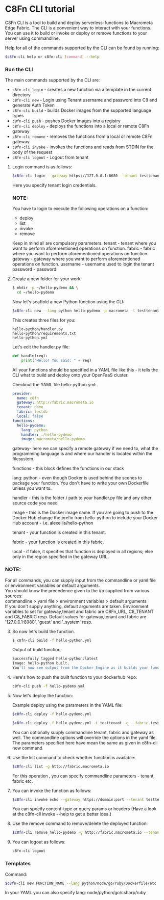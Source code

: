 C8Fn CLI tutorial
============

C8Fn CLI is a tool to build and deploy serverless-functions to Macrometa Edge Fabric.
The CLI is a convenient way to interact with your functions. You can use it to build or invoke or deploy or remove functions to your server using commandline.

Help for all of the commands supported by the CLI can be found by running:
```bash
$c8fn-cli help or c8fn-cli [command] --help
```


### Run the CLI

The main commands supported by the CLI are:

* `c8fn-cli login` - creates a new function via a template in the current directory
* `c8fn-cli new` - Login using Tenant username and password into C8 and generate Auth Token
* `c8fn-cli build` - builds Docker images from the supported language types
* `c8fn-cli push` - pushes Docker images into a registry
* `c8fn-cli deploy` - deploys the functions into a local or remote C8Fn gateway
* `c8fn-cli remove` - removes the functions from a local or remote C8Fn gateway
* `c8fn-cli invoke` - invokes the functions and reads from STDIN for the body of the request
* `c8fn-cli logout` - Logout from tenant 


1. Login command is as follows:
    ```bash
    $c8fn-cli login --gateway https://127.0.0.1:8080 --tenant testtenant --fabric testdb --username demouser --password demopassword
    ```
    Here you specify tenant login credentials. 
    ### NOTE:
    You have to login to execute the following operations on a function:
    - deploy
    - list
    - invoke
    - remove 
    
    Keep in mind all are compulsory parameters.
    tenant - tenant where you want to perform aforementioned operations on function.
    fabric - fabric where you want to perform aforementioned operations on function.
    gateway - gateway where you want to perform aforementioned operations on function.
    username - username used to login the tenant
    password - password 


2. Create a new folder for your work:

    ```bash
    $ mkdir -p ~/hello-pydemo && \
      cd ~/hello-pydemo
    
    ```
    Now let's scaffold a new Python function using the CLI:
    ```bash
    $c8fn-cli new --lang python hello-pydemo -p macrometa -t testtenant --fabric testdb -g http://fabric.macrometa.io --local false
    ```
    This creates three files for you:
    ```
    hello-python/handler.py
    hello-python/requirements.txt
    hello-python.yml
    ```
    
    Let's edit the handler.py file:
    ```python
    def handle(req):
        print("Hello! You said: " + req)
    ```
    All your functions should be specified in a YAML file like this - it tells the CLI what to build and deploy onto your OpenFaaS cluster.
    
    Checkout the YAML file hello-python.yml:
    
    ```yaml
    provider:
      name: c8fn
      gateway: http://fabric.macrometa.io
      tenant: demo
      fabric: testdb
      local: false
    functions:
      hello-pydemo:
        lang: python
        handler: ./hello-pydemo
        image: macrometa/hello-pydemo
    ```
    gateway- here we can specify a remote gateway if we need to, what the programming language is and where our handler is located within the filesystem.
    
    functions - this block defines the functions in our stack
    
    lang: python - even though Docker is used behind the scenes to package your function. You don't have to write your own Dockerfile unless you want to.
    
    handler - this is the folder / path to your handler.py file and any other source code you need
    
    image - this is the Docker image name. If you are going to push to the Docker Hub change the prefix from hello-python to include your Docker Hub account - i.e. alexellis/hello-python
    
    tenant - your function is created in this tenant.
    
    fabric - your function is created in this fabric.
    
    local - if false, it specifies that function is deployed in all regions; else only in the region specified in the gateway URL.

### NOTE:
For all commands, you can supply input from the commandline or yaml file or environment variables or default arguments. <br />
You should know the precedence given to the i/p supplied from various sources:<br />
commandline > yaml file > environment variables > default arguments <br />
If you don't supply anything, default arguments are taken.
Environment variables to set for gateway,tenant and fabric are C8Fn_URL, C8_TENANT and C8_FABRIC resp.
Default values for gateway,tenant and fabric are '127.0.0.1:8080', 'guest' and '_system' resp.


3. So now let's build the function.
    ```bash
    $ c8fn-cli build -f hello-python.yml
    ```
    Output of build function:
    ```bash
    Successfully tagged hello-python:latest
    Image: hello-python built.
    You'll now see output from the Docker Engine as it builds your function into an image in your local Docker library.
    ```


4. Here's how to push the built function to your dockerhub repo:
    ```bash
    c8fn-cli push -f hello-pydemo.yml
    ```


5. Now let's deploy the function:

    Example deploy using the parameters in the YAML file:
    
    ```bash
    $c8fn-cli deploy -f hello-pydemo.yml
    
    ```
    
    ```bash
    $c8fn-cli deploy -f hello-pydemo.yml -t testtenant -g --fabric testdb http://fabric.macrometa.io --local false
    
    ```
    You can optionally supply commandline tenant, fabric and gateway as well. The commandline options will override the options in the yaml file.
    The parameters specified here have mean the same as given in c8fn-cli new command.


6. Use the list command to check whether function is available:
    ```bash
    $c8fn-cli list -g http://fabric.macrometa.io
    ```
    For this operation , you can specify commandline parameters - tenant, fabric etc.


7. You can invoke the function as follows:
    ```bash
    $c8fn-cli invoke echo --gateway https://domain:port --tenant testtenant --fabric testdb --content-type application/json --query org=c8fn
    ```
    You can specify content-type or query params or headers (Have a look at the c8fn-cli invoke --help to get a better idea.)


8. Use the remove command to remove/delete the deployed function:
    ```bash
    $c8fn-cli remove hello-pydemo -g http://fabric.macrometa.io --tenant testtenant --fabric testdb
    ```


9. You can logout as follows:
    ```bash
    c8fn-cli logout
    ```


### Templates

Command:
```bash
$c8fn-cli new FUNCTION_NAME --lang python/node/go/ruby/Dockerfile/etc
``` 
In your YAML you can also specify lang: node/python/go/csharp/ruby


